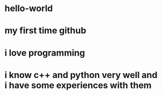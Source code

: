 # hello-world


# my first time github
# i love programming
# i know c++ and python very well and i have some experiences with them
